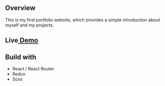 ## Overview

This is my first portfolio website, which provides a simple introduction about myself and my projects.

## Live[ Demo](https://portfolio-seven-gilt-88.vercel.app)

## Build with

- React / React Router
- Redux
- Scss
